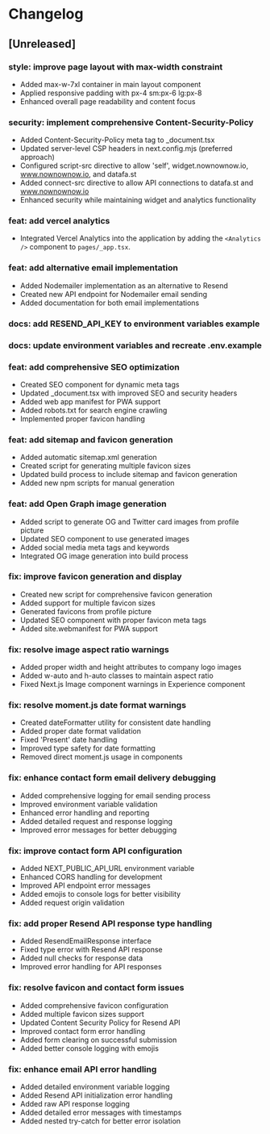 # Changelog

## [Unreleased]

### style: improve page layout with max-width constraint
- Added max-w-7xl container in main layout component
- Applied responsive padding with px-4 sm:px-6 lg:px-8
- Enhanced overall page readability and content focus

### security: implement comprehensive Content-Security-Policy
- Added Content-Security-Policy meta tag to _document.tsx
- Updated server-level CSP headers in next.config.mjs (preferred approach)
- Configured script-src directive to allow 'self', widget.nownownow.io, www.nownownow.io, and datafa.st
- Added connect-src directive to allow API connections to datafa.st and www.nownownow.io
- Enhanced security while maintaining widget and analytics functionality

### feat: add vercel analytics
- Integrated Vercel Analytics into the application by adding the `<Analytics />` component to `pages/_app.tsx`.

### feat: add alternative email implementation
- Added Nodemailer implementation as an alternative to Resend
- Created new API endpoint for Nodemailer email sending
- Added documentation for both email implementations

### docs: add RESEND_API_KEY to environment variables example
### docs: update environment variables and recreate .env.example

### feat: add comprehensive SEO optimization
- Created SEO component for dynamic meta tags
- Updated _document.tsx with improved SEO and security headers
- Added web app manifest for PWA support
- Added robots.txt for search engine crawling
- Implemented proper favicon handling

### feat: add sitemap and favicon generation
- Added automatic sitemap.xml generation
- Created script for generating multiple favicon sizes
- Updated build process to include sitemap and favicon generation
- Added new npm scripts for manual generation

### feat: add Open Graph image generation
- Added script to generate OG and Twitter card images from profile picture
- Updated SEO component to use generated images
- Added social media meta tags and keywords
- Integrated OG image generation into build process

### fix: improve favicon generation and display
- Created new script for comprehensive favicon generation
- Added support for multiple favicon sizes
- Generated favicons from profile picture
- Updated SEO component with proper favicon meta tags
- Added site.webmanifest for PWA support

### fix: resolve image aspect ratio warnings
- Added proper width and height attributes to company logo images
- Added w-auto and h-auto classes to maintain aspect ratio
- Fixed Next.js Image component warnings in Experience component

### fix: resolve moment.js date format warnings
- Created dateFormatter utility for consistent date handling
- Added proper date format validation
- Fixed 'Present' date handling
- Improved type safety for date formatting
- Removed direct moment.js usage in components

### fix: enhance contact form email delivery debugging
- Added comprehensive logging for email sending process
- Improved environment variable validation
- Enhanced error handling and reporting
- Added detailed request and response logging
- Improved error messages for better debugging

### fix: improve contact form API configuration
- Added NEXT_PUBLIC_API_URL environment variable
- Enhanced CORS handling for development
- Improved API endpoint error messages
- Added emojis to console logs for better visibility
- Added request origin validation

### fix: add proper Resend API response type handling
- Added ResendEmailResponse interface
- Fixed type error with Resend API response
- Added null checks for response data
- Improved error handling for API responses

### fix: resolve favicon and contact form issues
- Added comprehensive favicon configuration
- Added multiple favicon sizes support
- Updated Content Security Policy for Resend API
- Improved contact form error handling
- Added form clearing on successful submission
- Added better console logging with emojis

### fix: enhance email API error handling
- Added detailed environment variable logging
- Added Resend API initialization error handling
- Added raw API response logging
- Added detailed error messages with timestamps
- Added nested try-catch for better error isolation
